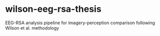 # wilson-eeg-rsa-thesis
EEG-RSA analysis pipeline for imagery-perception comparison following Wilson et al. methodology
